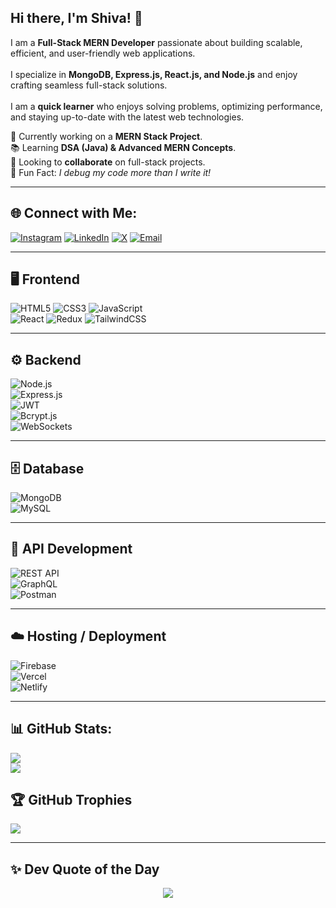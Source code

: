 ## Hi there, I'm Shiva! 👋

I am a **Full-Stack MERN Developer** passionate about building scalable, efficient, and user-friendly web applications.<br/>  
I specialize in **MongoDB, Express.js, React.js, and Node.js** and enjoy crafting seamless full-stack solutions.<br/>  
I am a **quick learner** who enjoys solving problems, optimizing performance, and staying up-to-date with the latest web technologies.  

🚀 Currently working on a **MERN Stack Project**.<br/>
📚 Learning **DSA (Java) & Advanced MERN Concepts**.<br/>
🤝 Looking to **collaborate** on full-stack projects.<br/>
💬 Fun Fact: *I debug my code more than I write it!*

---

## 🌐 Connect with Me:
[![Instagram](https://img.shields.io/badge/Instagram-%23E4405F.svg?logo=Instagram&logoColor=white)](https://instagram.com/shiva_bugslayer) 
[![LinkedIn](https://img.shields.io/badge/LinkedIn-%230077B5.svg?logo=linkedin&logoColor=white)](https://linkedin.com/in/psivaiah6174) 
[![X](https://img.shields.io/badge/X-black.svg?logo=X&logoColor=white)](https://x.com/SHIVA6174124345) 
[![Email](https://img.shields.io/badge/Email-D14836?logo=gmail&logoColor=white)](mailto:psivaiah6174@gmail.com)

---

## 🖥️ Frontend
![HTML5](https://img.shields.io/badge/html5-%23E34F26.svg?style=for-the-badge&logo=html5&logoColor=white) 
![CSS3](https://img.shields.io/badge/css3-%231572B6.svg?style=for-the-badge&logo=css3&logoColor=white) 
![JavaScript](https://img.shields.io/badge/javascript-%23323330.svg?style=for-the-badge&logo=javascript&logoColor=%23F7DF1E)  
![React](https://img.shields.io/badge/React-%2361DAFB.svg?style=for-the-badge&logo=react&logoColor=white) 
![Redux](https://img.shields.io/badge/Redux-%23764ABC.svg?style=for-the-badge&logo=redux&logoColor=white) 
![TailwindCSS](https://img.shields.io/badge/tailwindcss-%2338B2AC.svg?style=for-the-badge&logo=tailwind-css&logoColor=white)

---

## ⚙️ Backend
![Node.js](https://img.shields.io/badge/Node.js-%23339933.svg?style=for-the-badge&logo=node.js&logoColor=white)  
![Express.js](https://img.shields.io/badge/Express.js-%23404D59.svg?style=for-the-badge&logo=express&logoColor=white)  
![JWT](https://img.shields.io/badge/JWT-%23000000.svg?style=for-the-badge&logo=jsonwebtokens&logoColor=white)  
![Bcrypt.js](https://img.shields.io/badge/Bcrypt.js-%2300ACC1.svg?style=for-the-badge)  
![WebSockets](https://img.shields.io/badge/WebSockets-%23007ACC.svg?style=for-the-badge)

---

## 🗄️ Database
![MongoDB](https://img.shields.io/badge/MongoDB-%2347A248.svg?style=for-the-badge&logo=mongodb&logoColor=white)  
![MySQL](https://img.shields.io/badge/mysql-4479A1.svg?style=for-the-badge&logo=mysql&logoColor=white)  

---

## 📡 API Development
![REST API](https://img.shields.io/badge/REST%20API-%23007ACC.svg?style=for-the-badge)  
![GraphQL](https://img.shields.io/badge/GraphQL-%23E10098.svg?style=for-the-badge&logo=graphql&logoColor=white)  
![Postman](https://img.shields.io/badge/Postman-%23FF6C37.svg?style=for-the-badge&logo=postman&logoColor=white)

---

## ☁️ Hosting / Deployment
![Firebase](https://img.shields.io/badge/Firebase-%23FFCA28.svg?style=for-the-badge&logo=firebase&logoColor=black)  
![Vercel](https://img.shields.io/badge/Vercel-%23000000.svg?style=for-the-badge&logo=vercel&logoColor=white)  
![Netlify](https://img.shields.io/badge/Netlify-%23000000.svg?style=for-the-badge&logo=netlify&logoColor=white)

---

## 📊 GitHub Stats:
![](https://github-readme-stats.vercel.app/api?username=SHIVA6174&theme=neon&hide_border=true&include_all_commits=true&count_private=true)  
![](https://github-readme-stats.vercel.app/api/top-langs/?username=SHIVA6174&theme=neon&hide_border=true&include_all_commits=true&count_private=true&layout=compact)

## 🏆 GitHub Trophies
![](https://github-profile-trophy.vercel.app/?username=SHIVA6174&theme=radical&no-frame=true&no-bg=true&margin-w=4)

---

## ✨ Dev Quote of the Day  
<p align="center">
    <img src="https://readme-typing-svg.herokuapp.com?font=Fira+Code&size=17&duration=2500&color=FF1493&center=true&vCenter=true&lines=Write+code%2C+debug%2C+repeat.;Simplicity+is+the+ultimate+sophistication.;Fail+fast%2C+fix+faster.;Make+it+work%2C+make+it+right%2C+make+it+fast." />
</p>

